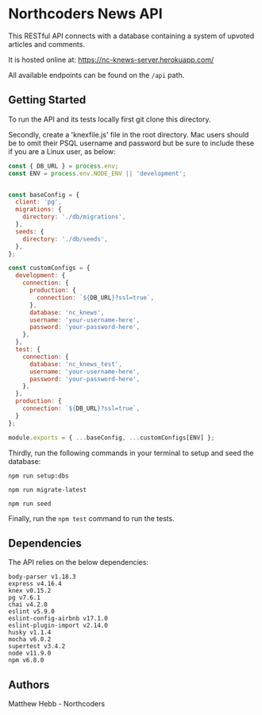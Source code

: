 # Northcoders News API

This RESTful API connects with a database containing a system of upvoted articles and comments.

It is hosted online at:
https://nc-knews-server.herokuapp.com/

All available endpoints can be found on the `/api` path.

## Getting Started

To run the API and its tests locally first git clone this directory.

Secondly, create a 'knexfile.js' file in the root directory. Mac users should be to omit their PSQL username and password but be sure to include these if you are a Linux user, as below:

```js
const { DB_URL } = process.env;
const ENV = process.env.NODE_ENV || 'development';


const baseConfig = {
  client: 'pg',
  migrations: {
    directory: './db/migrations',
  },
  seeds: {
    directory: './db/seeds',
  },
};

const customConfigs = {
  development: {
    connection: {
      production: {
        connection: `${DB_URL}?ssl=true`,
      },
      database: 'nc_knews',
      username: 'your-username-here',
      password: 'your-password-here',
    },
  },
  test: {
    connection: {
      database: 'nc_knews_test',
      username: 'your-username-here',
      password: 'your-password-here',
    },
  },
  production: {
    connection: `${DB_URL}?ssl=true`,
  }
};

module.exports = { ...baseConfig, ...customConfigs[ENV] };
```

Thirdly, run the following commands in your terminal to setup and seed the database:
```
npm run setup:dbs

npm run migrate-latest

npm run seed
```

Finally, run the `npm test` command to run the tests.

## Dependencies

The API relies on the below dependencies:

    body-parser v1.18.3
    express v4.16.4
    knex v0.15.2
    pg v7.6.1
    chai v4.2.0
    eslint v5.9.0
    eslint-config-airbnb v17.1.0
    eslint-plugin-import v2.14.0
    husky v1.1.4
    mocha v6.0.2
    supertest v3.4.2
    node v11.9.0
    npm v6.8.0

## Authors

Matthew Hebb - Northcoders



